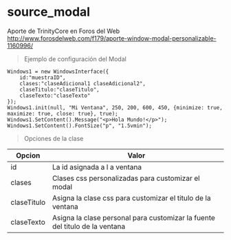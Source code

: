 # source_modal
Aporte de TrinityCore en Foros del Web
http://www.forosdelweb.com/f179/aporte-window-modal-personalizable-1160996/

> Ejemplo de configuración del Modal

```
Windows1 = new WindowsInterface({
    id:"muestraID",
    clases:"claseAdicional1 claseAdicional2",
    claseTitulo:"claseTitulo",
    claseTexto:"claseTexto"
});
Windows1.init(null, "Mi Ventana", 250, 200, 600, 450, {minimize: true, maximize: true, close: true}, true);
Windows1.SetContent().Message("<p>Hola Mundo!</p>");
Windows1.SetContent().FontSize("p", "1.5vmin");
```

> Opciones de la clase

Opcion        | Valor
------------- | -------------
id            | La id asignada a l a ventana
clases        | Clases css personalizadas para customizar el modal
claseTitulo   | Asigna la clase css para customizar el titulo de la ventana
claseTexto    | Asigna la clase personal para customizar la fuente del titulo de la ventana
